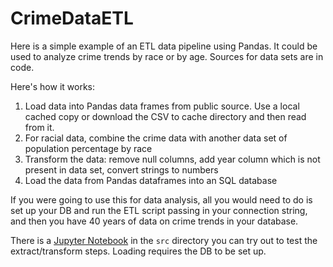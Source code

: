 # CrimeDataETL
Here is a simple example of an ETL data pipeline using Pandas. It could be used to analyze crime trends by race or by age. Sources for data sets are in code.

Here's how it works:

1. Load data into Pandas data frames from public source. Use a local cached copy or download the CSV to cache directory and then read from it.
2. For racial data, combine the crime data with another data set of population percentage by race
3. Transform the data: remove null columns, add year column which is not present in data set, convert strings to numbers
4. Load the data from Pandas dataframes into an SQL database

If you were going to use this for data analysis, all you would need to do is set up your DB and run the ETL script passing in your connection string, and then you have 40 years of data on crime trends in your database.

There is a [Jupyter Notebook](https://github.com/subdash/CrimeDataETL/blob/master/src/Test%20Notebook.ipynb) in the `src` directory you can try out to test the extract/transform steps. Loading requires the DB to be set up.
